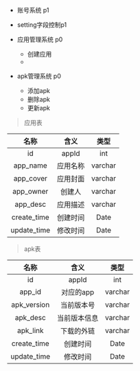+ 账号系统 p1
+ setting字段控制p1

+ 应用管理系统 p0
    + 创建应用
    + 

+ apk管理系统 p0
    + 添加apk
    + 删除apk
    + 更新apk



> 应用表

| 名称 | 含义 | 类型 |
| :-: | :-: | :-: |
| id | appId | int |
| app_name | 应用名称 | varchar |
| app_cover | 应用封面 | varchar |
| app_owner | 创建人 | varchar |
| app_desc | 应用描述 | varchar |
| create_time | 创建时间 | Date |
| update_time | 修改时间 | Date |

> apk表

| 名称 | 含义 | 类型 |
| :-: | :-: | :-: |
| id | appId | int |
| app_id | 对应的app | varchar |
| apk_version | 当前版本号 | varchar |
| apk_desc | 当前版本信息 | varchar |
| apk_link | 下载的外链 | varchar |
| create_time | 创建时间 | Date |
| update_time | 修改时间 | Date |

